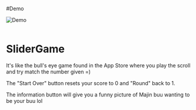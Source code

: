 #Demo

![Demo](https://user-images.githubusercontent.com/16315708/37637187-b07a79be-2bdc-11e8-91f1-ba3d497d167a.gif)
```
```
# SliderGame
It's like the bull's eye game found in the App Store where you play the scroll and try match the number given =)

The "Start Over" button resets your score to 0 and "Round" back to 1.

The information button will give you a funny picture of Majin buu wanting to be your buu lol
